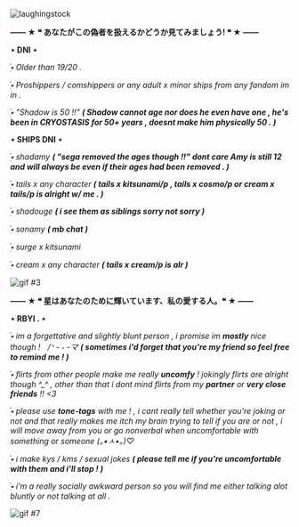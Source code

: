 ![laughingstock](https://github.com/DxclawxdFel1ne/DxclawxdFel1ne/assets/165260659/550d5dff-a92f-4a26-87e0-e34fcc0558ff)


**—— ★ ❝ あなたがこの偽者を扱えるかどうか見てみましょう! ❝ ★ ——**

󠁕󠁕󠁕󠁕󠁕󠁕󠁕󠁕󠁕󠁕**⋆ DNI ⋆**

*๋࣭⭑ Older than 19/20 .*

*๋࣭⭑ Proshippers / comshippers or any adult x minor ships from any fandom im in .*

*๋࣭⭑ "Shadow is 50 !!" **( Shadow cannot age nor does he even have one , he's been in CRYOSTASIS for 50+ years , doesnt make him physically 50 . )***
 󠁕󠁕󠁕󠁕󠁕󠁕
 
 **⋆ SHIPS DNI ⋆**

*๋࣭⭑ shadamy **( "sega removed the ages though !!" dont care Amy is still 12 and will always be even if their ages had been removed . )***

*๋࣭⭑ tails x any character **( tails x kitsunami/p , tails x cosmo/p or cream x tails/p is alright w/ me . )***

*๋࣭⭑ shadouge **( i see them as siblings sorry not sorry )***

*๋࣭⭑ sonamy **( mb chat )***

*๋࣭⭑ surge x kitsunami*

*๋࣭⭑ cream x any character **( tails x cream/p is alr )***

![gif #3](https://github.com/DxclawxdFel1ne/DxclawxdFel1ne/assets/165260659/6dfda502-fc4d-4a66-8c8f-46cd04501443)

**—— ★ ❝ 星はあなたのために輝いています、私の愛する人。❝ ★ ——**

󠁕󠁕󠁕󠁕󠁕󠁕󠁕󠁕󠁕󠁕**⋆ RBYI . ⋆**

*๋࣭⭑ im a forgettative and slightly blunt person , i promise im **mostly** nice though !ㅤ/ᐠ - ˕ -マ **( sometimes i'd forget that you're my friend so feel free to remind me ! )***

*๋࣭⭑ flirts from other people make me really **uncomfy** ! jokingly flirts are alright though ^_^ , other than that i dont mind flirts from my **partner** or **very close friends** !! <3*

*๋࣭⭑ please use **tone-tags** with me ! , i cant really tell whether you're joking or not and that really makes me itch my brain trying to tell if you are or not , i will move away from you or go nonverbal when uncomfortable with something or someone (｡•ㅅ•｡)♡*

*๋࣭⭑ i make kys / kms / sexual jokes **( please tell me if you're uncomfortable with them and i'll stop ! )***

*๋࣭⭑ i'm a really socially awkward person so you will find me either talking alot bluntly or not talking at all .*

![gif #7](https://github.com/DxclawxdFel1ne/DxclawxdFel1ne/assets/165260659/dd4018d9-8a29-49ef-96d8-b4c8d93f28f7)



